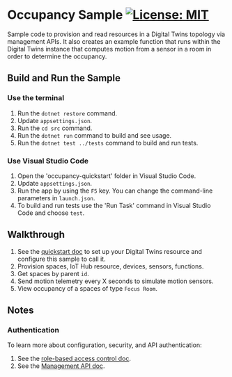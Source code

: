 # Occupancy Sample [![License: MIT](https://img.shields.io/badge/License-MIT-yellow.svg)](https://opensource.org/licenses/MIT)

Sample code to provision and read resources in a Digital Twins topology via management APIs. It also creates an example function that runs within the Digital Twins instance that computes motion from a sensor in a room in order to determine the occupancy.

## Build and Run the Sample

### Use the terminal

1. Run the `dotnet restore` command.
1. Update `appsettings.json`.
1. Run the `cd src` command.
1. Run the `dotnet run` command to build and see usage.
1. Run the `dotnet test ../tests` command to build and run tests.

### Use Visual Studio Code

1. Open the 'occupancy-quickstart' folder in Visual Studio Code.
1. Update `appsettings.json`.
1. Run the app by using the `F5` key. You can change the command-line parameters in `launch.json`.
1. To build and run tests use the 'Run Task' command in Visual Studio Code and choose `test`.

## Walkthrough

1. See the [quickstart doc](https://docs.microsoft.com/azure/digital-twins/quickstart-view-occupancy-dotnet) to set up your Digital Twins resource and configure this sample to call it.
1. Provision spaces, IoT Hub resource, devices, sensors, functions.
1. Get spaces by parent `id`.
1. Send motion telemetry every X seconds to simulate motion sensors.
1. View occupancy of a spaces of type `Focus Room`.

## Notes

### Authentication

To learn more about configuration, security, and API authentication:

1. See the [role-based access control doc](https://docs.microsoft.com/azure/digital-twins/security-role-based-access-control).
1. See the [Management API doc](https://docs.microsoft.com/azure/digital-twins/security-authenticating-apis).